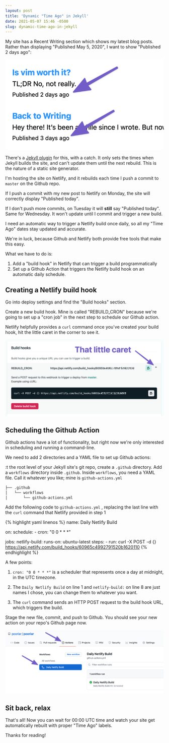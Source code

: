 ```yaml
---
layout: post
title: 'Dynamic "Time Ago" in Jekyll'
date: 2021-05-07 15:46 -0500
slug: dynamic-time-ago-in-jekyll
---
```

My site has a Recent Writing section which shows my latest blog posts. Rather than displaying "Published May 5, 2020", I want to show "Published 2 days ago":

![](/assets/images/posts/dynamic-dates-1.png)

There's a [Jekyll plugin](https://github.com/markets/jekyll-timeago) for this, with a catch. It only sets the times when Jekyll builds the site, and can't update them until the next rebuild. This is the nature of a static site generator.

I'm hosting the site on Netlify, and it rebuilds each time I push a commit to `master` on the Github repo.

If I push a commit with my new post to Netlify on Monday, the site will correctly display "Published today". 

If I don't push more commits, on Tuesday it will **still** say "Published today". Same for Wednesday. It won't update until I commit and trigger a new build. 

I need an automatic way to trigger a Netlify build once daily, so all my "Time Ago" dates stay updated and accurate. 

We're in luck, because Github and Netlify both provide free tools that make this easy.

What we have to do is:
1. Add a "build hook" in Netlify that can trigger a build programmatically
2. Set up a Github Action that triggers the Netlify build hook on an automatic daily schedule.

## Creating a Netlify build hook

Go into deploy settings and find the "Build hooks" section.

Create a new build hook. Mine is called "REBUILD_CRON" because we're going to set up a "cron job" in the next step to schedule our Github action.

Netlify helpfully provides a `curl` command once you've created your build hook, hit the little caret in the corner to see it.

![](/assets/images/posts/build-hooks.png)

## Scheduling the Github Action

Github actions have a lot of functionality, but right now we're only interested in scheduling and running a command-line.

We need to add 2 directories and a YAML file to set up Github actions:

:t the root level of your Jekyll site's git repo, create a `.github` directory. Add a `workflows` directory inside `.github`. Inside `workflows`, you need a YAML file. Call it whatever you like; mine is `github-actions.yml`

```
├── .github
│   └── workflows
│       └── github-actions.yml
```

Add the following code to `github-actions.yml` , replacing the last line with the `curl` command that Netlify provided in step 1

{% highlight yaml linenos %}
name: Daily Netlify Build

on:
  schedule: 
    - cron: "0 0 * * *"

jobs:
  netlify-build:
    runs-on: ubuntu-latest
    steps:
        - run: curl -X POST -d {} https://api.netlify.com/build_hooks/60965c4992791520b1620110
{% endhighlight %}

A few points:
1. `cron: "0 0 * * *"` is a scheduler that represents once a day at midnight, in the UTC timezone.

2. The `Daily Netlify Build` on line 1 and `netlify-build:` on line 8 are just names I chose, you can change them to whatever you want.

3. The `curl` command sends an HTTP POST request to the build hook URL, which triggers the build. 

Stage the new file, commit, and push to Github. You should see your new action on your repo's Github page now.

![](/assets/images/posts/github-actions.png)

## Sit back, relax

That's all! Now you can wait for 00:00 UTC time and watch your site get automatically rebuilt with proper "Time Ago" labels. 

Thanks for reading!
